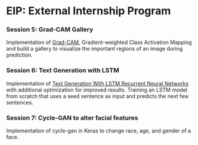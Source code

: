 # EIP: External Internship Program 
### Session 5: Grad-CAM Gallery
Implementation of [Grad-CAM](http://gradcam.cloudcv.org/), Gradient-weighted Class Activation Mapping and build a gallery to visualize the important regions of an image during prediction. 

### Session 6: Text Generation with LSTM
Implementation of [Text Generation With LSTM Recurrent Neural Networks](https://machinelearningmastery.com/text-generation-lstm-recurrent-neural-networks-python-keras/) with additional optimization for improved results.
Training an LSTM model from scratch that uses a seed sentence as input and predicts the next few sentences. 

### Session 7: Cycle-GAN to alter facial features
Implementation of cycle-gan in Keras to change race, age, and gender of a face.
